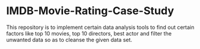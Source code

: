 # IMDB-Movie-Rating-Case-Study

This repository is to implement certain data analysis tools to find out certain factors like top 10 movies, top 10 directors, best actor and filter the unwanted data so as to cleanse the given data set. 
